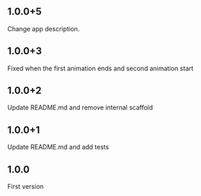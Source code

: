 ## 1.0.0+5
Change app description.
## 1.0.0+3
Fixed when the first animation ends and second animation start
## 1.0.0+2
Update README.md and remove internal scaffold
## 1.0.0+1
Update README.md and add tests
## 1.0.0
First version


